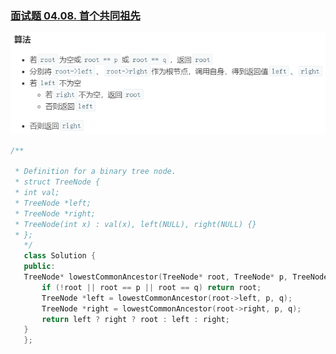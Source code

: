 ### [面试题 04.08. 首个共同祖先](https://leetcode-cn.com/problems/first-common-ancestor-lcci/)

![image-20200417233629679](%E6%96%B0%E5%BB%BA%E6%96%87%E6%9C%AC%E6%96%87%E6%A1%A3.assets/image-20200417233629679.png)

```c++
/**

 * Definition for a binary tree node.
 * struct TreeNode {
 * int val;
 * TreeNode *left;
 * TreeNode *right;
 * TreeNode(int x) : val(x), left(NULL), right(NULL) {}
 * };
   */
   class Solution {
   public:
   TreeNode* lowestCommonAncestor(TreeNode* root, TreeNode* p, TreeNode* q) {
       if (!root || root == p || root == q) return root;
       TreeNode *left = lowestCommonAncestor(root->left, p, q);
       TreeNode *right = lowestCommonAncestor(root->right, p, q);
       return left ? right ? root : left : right;
   }
   };
```

